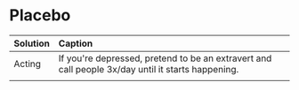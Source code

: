 # Placebo

| Solution | Caption |
| :--- | :--- |
| Acting | If you're depressed, pretend to be an extravert and call people 3x/day until it starts happening. |
|  |  |

